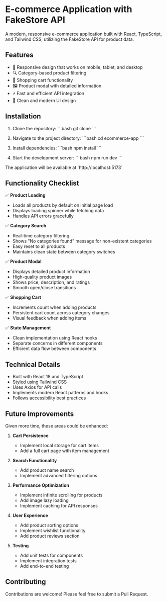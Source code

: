 # E-commerce Application with FakeStore API

A modern, responsive e-commerce application built with React, TypeScript, and Tailwind CSS, utilizing the FakeStore API for product data.

## Features

- 📱 Responsive design that works on mobile, tablet, and desktop
- 🔍 Category-based product filtering
- 🛒 Shopping cart functionality
- 🖼️ Product modal with detailed information
- ⚡ Fast and efficient API integration
- 🎨 Clean and modern UI design

## Installation

1. Clone the repository:
\`\`\`bash
git clone <repository-url>
\`\`\`

2. Navigate to the project directory:
\`\`\`bash
cd ecommerce-app
\`\`\`

3. Install dependencies:
\`\`\`bash
npm install
\`\`\`

4. Start the development server:
\`\`\`bash
npm run dev
\`\`\`

The application will be available at \`http://localhost:5173\`

## Functionality Checklist

✅ **Product Loading**
- Loads all products by default on initial page load
- Displays loading spinner while fetching data
- Handles API errors gracefully

✅ **Category Search**
- Real-time category filtering
- Shows "No categories found" message for non-existent categories
- Easy reset to all products
- Maintains clean state between category switches

✅ **Product Modal**
- Displays detailed product information
- High-quality product images
- Shows price, description, and ratings
- Smooth open/close transitions

✅ **Shopping Cart**
- Increments count when adding products
- Persistent cart count across category changes
- Visual feedback when adding items

✅ **State Management**
- Clean implementation using React hooks
- Separate concerns in different components
- Efficient data flow between components

## Technical Details

- Built with React 18 and TypeScript
- Styled using Tailwind CSS
- Uses Axios for API calls
- Implements modern React patterns and hooks
- Follows accessibility best practices

## Future Improvements

Given more time, these areas could be enhanced:

1. **Cart Persistence**
   - Implement local storage for cart items
   - Add a full cart page with item management

2. **Search Functionality**
   - Add product name search
   - Implement advanced filtering options

3. **Performance Optimization**
   - Implement infinite scrolling for products
   - Add image lazy loading
   - Implement caching for API responses

4. **User Experience**
   - Add product sorting options
   - Implement wishlist functionality
   - Add product reviews section

5. **Testing**
   - Add unit tests for components
   - Implement integration tests
   - Add end-to-end testing

## Contributing

Contributions are welcome! Please feel free to submit a Pull Request.